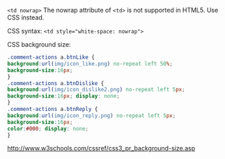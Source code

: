 ```<td nowrap>```
The nowrap attribute of ```<td>``` is not supported in HTML5. Use CSS instead.

CSS syntax: ```<td style="white-space: nowrap">```


CSS background size:
```css
.comment-actions a.btnLike { 
background:url(img/icon_like.png) no-repeat left 50%; 
background-size:16px; 
}
.comment-actions a.btnDislike { 
background:url(img/icon_dislike2.png) no-repeat left 5px; 
background-size:16px; display: none; 
}
.comment-actions a.btnReply { 
background:url(img/icon_reply.png) no-repeat left 5px; 
background-size:16px; 
color:#000; display: none;
}
```
http://www.w3schools.com/cssref/css3_pr_background-size.asp
